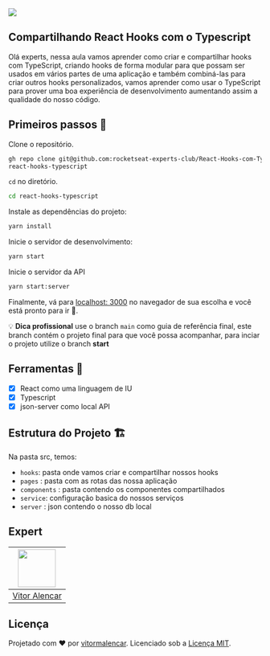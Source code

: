 <img src="https://storage.googleapis.com/golden-wind/experts-club/capa-github.svg" />

## Compartilhando React Hooks com o Typescript

Olá experts, nessa aula vamos aprender como criar e compartilhar hooks com TypeScript,
criando hooks de forma modular para que possam ser usados em vários
partes de uma aplicação e também combiná-las para criar outros
hooks personalizados, vamos aprender como usar o TypeScript para prover uma
boa experiência de desenvolvimento aumentando assim a qualidade do nosso código.

## Primeiros passos 🏁

Clone o repositório.

```sh
gh repo clone git@github.com:rocketseat-experts-club/React-Hooks-com-Typescript-2021-06-30.git
react-hooks-typescript
```

`cd` no diretório.

```sh
cd react-hooks-typescript
```

Instale as dependências do projeto:

```sh
yarn install
```

Inicie o servidor de desenvolvimento:

```sh
yarn start
```

Inicie o servidor da API

```sh
yarn start:server
```

Finalmente, vá para [localhost: 3000](http://localhost:3000) no navegador de sua escolha e você está pronto para ir 🚀.

💡 **Dica profissional** use o branch `main` como guia de referência final, este branch contém o projeto final para que você possa acompanhar, para inciar o projeto utilize o branch **start**

## Ferramentas 🧰

- [x] React como uma linguagem de IU
- [x] Typescript
- [x] json-server como local API
## Estrutura do Projeto 🏗

Na pasta src, temos:

- `hooks`: pasta onde vamos criar e compartilhar nossos hooks
- `pages` :  pasta com as rotas das nossa aplicação
- `components` :  pasta contendo os componentes compartilhados
- `service`: configuração basica do nossos serviços
- `server` :  json contendo o nosso db local

## Expert

| [<img src="https://avatars.githubusercontent.com/u/7741167?s=460&u=41e738d1178fcf31656665fe34c1c490d9c271cb&v=4" width="75px;"/>](https://github.com/vitormalencar) |
| :-----------------------------------------------------------------------------------------------------------------------------------------------------------------: |
|                                                          [Vitor Alencar](https://github.com/vitormalencar)                                                          |

## Licença

Projetado com ♥ por [vitormalencar](https://vitormalencar.com). Licenciado sob a [Licença MIT](licença).
